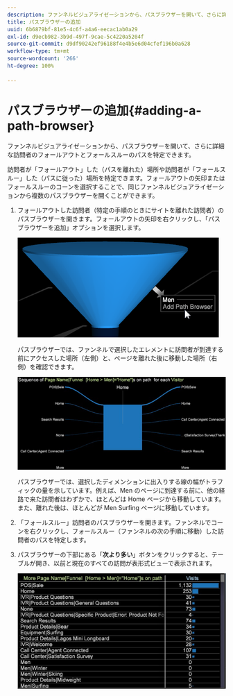```yaml
---
description: ファンネルビジュアライゼーションから、パスブラウザーを開いて、さらに詳細な訪問者のフォールアウトとフォールスルーのパスを特定できます。
title: パスブラウザーの追加
uuid: 6b6879bf-81e5-4c6f-a4a6-eecac1ab0a29
exl-id: d9ecb982-3b9d-497f-9cae-5c4220a5204f
source-git-commit: d9df90242ef96188f4e4b5e6d04cfef196b0a628
workflow-type: tm+mt
source-wordcount: '266'
ht-degree: 100%

---
```


# パスブラウザーの追加{#adding-a-path-browser}

ファンネルビジュアライゼーションから、パスブラウザーを開いて、さらに詳細な訪問者のフォールアウトとフォールスルーのパスを特定できます。

<!-- <a id="section_874AAAA89CB440EA9EABC514E987B613"></a> -->

訪問者が「フォールアウト」した（パスを離れた）場所や訪問者が「フォールスルー」した（パスに従った）場所を特定できます。フォールアウトの矢印またはフォールスルーのコーンを選択することで、同じファンネルビジュアライゼーションから複数のパスブラウザーを開くことができます。

1. フォールアウトした訪問者（特定の手順のときにサイトを離れた訪問者）のパスブラウザーを開きます。フォールアウトの矢印を右クリックし、「パスブラウザーを追加」オプションを選択します。

   ![](assets/funnel_path_browser_1.png)

   パスブラウザーでは、ファンネルで選択したエレメントに訪問者が到達する前にアクセスした場所（左側）と、ページを離れた後に移動した場所（右側）を確認できます。

   ![](assets/funnel_path_browser_2.png)

   パスブラウザーでは、選択したディメンションに出入りする線の幅がトラフィックの量を示しています。例えば、Men のページに到達する前に、他の経路で来た訪問者はわずかで、ほとんどは Home ページから移動しています。また、離れた後は、ほとんどが Men Surfing ページに移動しています。

1. 「フォールスルー」訪問者のパスブラウザーを開きます。ファンネルでコーンを右クリックし、フォールスルー（ファンネルの次の手順に移動）した訪問者のパスを特定します。
1. パスブラウザーの下部にある「**次より多い**」ボタンをクリックすると、テーブルが開き、以前と現在のすべての訪問が表形式ビューで表示されます。

   ![](assets/path_browser_more.png)

